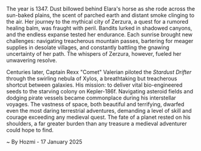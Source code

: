 
The year is 1347.  Dust billowed behind Elara's horse as she rode across the sun-baked plains, the scent of parched earth and distant smoke clinging to the air. Her journey to the mythical city of Zerzura, a quest for a rumored healing balm, was fraught with peril.  Bandits lurked in shadowed canyons, and the endless expanse tested her endurance.  Each sunrise brought new challenges: navigating treacherous mountain passes, bartering for meager supplies in desolate villages, and constantly battling the gnawing uncertainty of her path.  The whispers of Zerzura, however, fueled her unwavering resolve.

Centuries later, Captain Rexx "Comet" Valerian piloted the *Stardust Drifter* through the swirling nebula of Xylos, a breathtaking but treacherous shortcut between galaxies. His mission: to deliver vital bio-engineered seeds to the starving colony on Kepler-186f.  Navigating asteroid fields and dodging pirate vessels became commonplace during his interstellar voyages.  The vastness of space, both beautiful and terrifying, dwarfed even the most daring terrestrial adventures, demanding a level of skill and courage exceeding any medieval quest. The fate of a planet rested on his shoulders, a far greater burden than any treasure a medieval adventurer could hope to find.

~ By Hozmi - 17 January 2025
